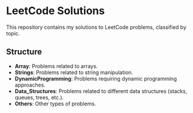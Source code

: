 # LeetCode Solutions

This repository contains my solutions to LeetCode problems, classified by topic.

## Structure
- **Array**: Problems related to arrays.
- **Strings**: Problems related to string manipulation.
- **DynamicProgramming**: Problems requiring dynamic programming approaches.
- **Data_Structures**: Problems related to different data structures (stacks, queues, trees, etc.).
- **Others**: Other types of problems.
